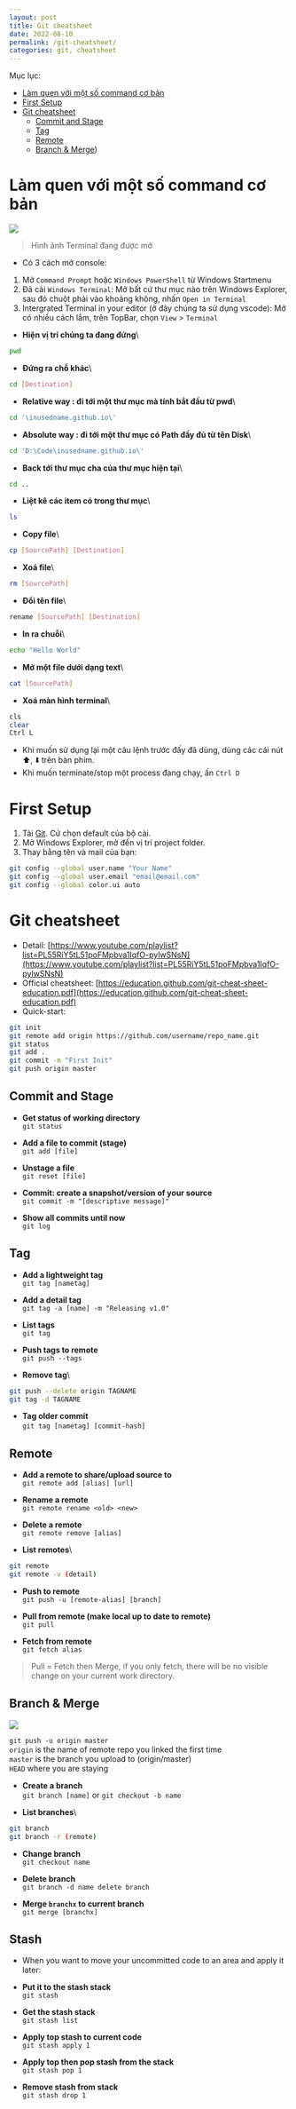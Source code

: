 ```yaml
---
layout: post
title: Git cheatsheet
date: 2022-08-10
permalink: /git-cheatsheet/
categories: git, cheatsheet
---
```


Mục lục:
- [Làm quen với một số command cơ bản](#l-m-quen-v-i-m-t-s--command-c--b-n)
- [First Setup](#first-setup)
- [Git cheatsheet](#git-cheatsheet)
  * [Commit and Stage](#commit-and-stage)
  * [Tag](#tag)
  * [Remote](#remote)
  * [Branch & Merge](#branch--merge))

# Làm quen với một số command cơ bản
![](/images/git/terminal-screen.png)
> Hình ảnh Terminal đang được mở

- Có 3 cách mở console:
1. Mở `Command Prompt` hoặc `Windows PowerShell` từ Windows Startmenu
2. Đã cài `Windows Terminal`: Mở bất cứ thư mục nào trên Windows Explorer, sau đó chuột phải vào khoảng không, nhấn `Open in Terminal`
3. Intergrated Terminal in your editor (ở đây chúng ta sử dụng vscode): Mở có nhiều cách lắm, trên TopBar, chọn `View` > `Terminal`

- __Hiện vị trí chúng ta đang đứng__\
```bash
pwd
```

- __Đứng ra chỗ khác__\
```bash
cd [Destination]
```

- __Relative way : đi tới một thư mục mà tính bắt đầu từ pwd__\
```bash
cd '\inusedname.github.io\'
```

- __Absolute way : đi tới một thư mục có Path đầy đủ từ tên Disk__\
```bash
cd 'D:\Code\inusedname.github.io\'
```

- __Back tới thư mục cha của thư mục hiện tại__\
```bash
cd ..
```

- __Liệt kê các item có trong thư mục__\
```bash
ls
```

- __Copy file__\
```bash
cp [SourcePath] [Destination]
```

- __Xoá file__\
```bash
rm [SourcePath]
```

- __Đổi tên file__\
```bash
rename [SourcePath] [Destination]
```

- __In ra chuỗi__\
```bash
echo "Hello World"
```

- __Mở một file dưới dạng text__\
```bash
cat [SourcePath]
```

- __Xoá màn hình terminal__\
```bash
cls
clear
Ctrl L
```

- Khi muốn sử dụng lại một câu lệnh trước đấy đã dùng, dùng các cái nút ⬆️, ⬇️ trên bàn phím.
- Khi muốn terminate/stop một process đang chạy, ấn `Ctrl D`

# First Setup
1. Tải [Git](https://git-scm.com/). Cứ chọn default của bộ cài.
2. Mở Windows Explorer, mở đến vị trí project folder.
3. Thay bằng tên và mail của bạn:

```bash
git config --global user.name "Your Name"
git config --global user.email "email@email.com"
git config --global color.ui auto
```

# Git cheatsheet
- Detail: [https://www.youtube.com/playlist?list=PL55RiY5tL51poFMpbva1IqfO-pylwSNsN](https://www.youtube.com/playlist?list=PL55RiY5tL51poFMpbva1IqfO-pylwSNsN)
- Official cheatsheet: [https://education.github.com/git-cheat-sheet-education.pdf](https://education.github.com/git-cheat-sheet-education.pdf)
- Quick-start:

```bash
git init
git remote add origin https://github.com/username/repo_name.git
git status
git add .
git commit -m "First Init"
git push origin master
```

## Commit and Stage
- __Get status of working directory__\
`git status`

- __Add a file to commit (stage)__\
`git add [file]`

- __Unstage a file__\
`git reset [file]`

- __Commit: create a snapshot/version of your source__\
`git commit -m "[descriptive message]"`

- __Show all commits until now__\
`git log` 

## Tag
- __Add a lightweight tag__\
`git tag [nametag]`

- __Add a detail tag__\
`git tag -a [name] -m "Releasing v1.0"`

- __List tags__\
`git tag`

- __Push tags to remote__\
`git push --tags`

- __Remove tag__\
```bash
git push --delete origin TAGNAME
git tag -d TAGNAME
```

- __Tag older commit__\
`git tag [nametag] [commit-hash]`

## Remote
- __Add a remote to share/upload source to__\
`git remote add [alias] [url]`

- __Rename a remote__\
`git remote rename <old> <new>`

- __Delete a remote__\
`git remote remove [alias]`

- __List remotes__\
```bash
git remote
git remote -v (detail)
```

- __Push to remote__\
`git push -u [remote-alias] [branch]`

- __Pull from remote (make local up to date to remote)__\
`git pull`

- __Fetch from remote__\
`git fetch alias`

> Pull = Fetch then Merge, if you only fetch, there will be no visible change on your current work directory.

## Branch & Merge
![](/images/git/branch.jpg)

`git push -u origin master`\
`origin` is the name of remote repo you linked the first time\
`master` is the branch you upload to (origin/master)\
`HEAD` where you are staying

- __Create a branch__\
`git branch [name]` or `git checkout -b name`

- __List branches__\
```bash
git branch
git branch -r (remote)
```
- __Change branch__\
`git checkout name`

- __Delete branch__\
`git branch -d name delete branch`

- __Merge `branchx` to current branch__\
`git merge [branchx]`

## Stash
- When you want to move your uncommitted code to an area and apply it later:

- __Put it to the stash stack__\
`git stash`

- __Get the stash stack__\
`git stash list`

- __Apply top stash to current code__\
`git stash apply 1`

- __Apply top then pop stash from the stack__\
`git stash pop 1`

- __Remove stash from stack__\
`git stash drop 1`



